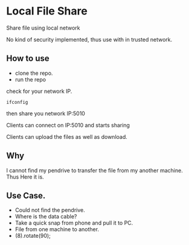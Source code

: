 # Local File Share
Share file using local network

No kind of security implemented, thus use with in trusted network.

## How to use

- clone the repo.
- run the repo

check for your network IP.

```
ifconfig
```

then share you network IP:5010

Clients can connect on IP:5010 and starts sharing

Clients can upload the files as well as download.

## Why
I cannot find my pendrive to transfer the file from my another machine. Thus Here it is.

## Use Case.
- Could not find the pendrive.
- Where is the data cable?
- Take a quick snap from phone and pull it to PC.
- File from one machine to another.
- (8).rotate(90);